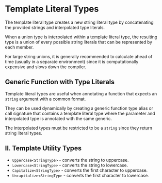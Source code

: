 # **Template Literal Types**

The template literal type creates a new string literal type by concatenating the provided strings and interpolated type literals.

When a union type is interpolated within a template literal type, the resulting type is a union of every possible string literals that can be represented by each member.

For large string unions, it is generally recommended to calculate ahead of time (usually in a separate environment) since it is computationally expensive and slows down the compiler.

## **Generic Function with Type Literals**

Template literal types are useful when annotating a function that expects an `string` argument with a common format.

They can be used dynamically by creating a generic function type alias or call signature that contains a template literal type where the parameter and interpolated type is annotated with the same generic.

The interpolated types must be restricted to be a `string` since they return string literal types.

## **II. Template Utility Types**

- `Uppercase<StringType>` - converts the string to uppercase.
- `Lowercase<StringType>` - converts the string to lowercase.
- `Capitalize<StringType>` - converts the first character to uppercase.
- `Uncapitalize<StringType` - converts the first character to lowercase.
